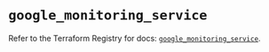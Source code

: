 # `google_monitoring_service`

Refer to the Terraform Registry for docs: [`google_monitoring_service`](https://registry.terraform.io/providers/hashicorp/google/4.85.0/docs/resources/monitoring_service).
